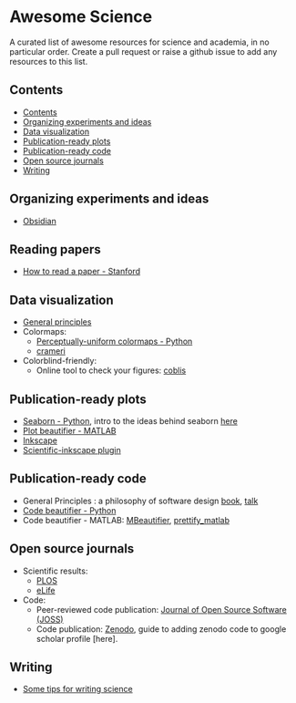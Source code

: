 # Awesome Science
A curated list of awesome resources for science and academia, in no particular order. Create a pull request or raise a github issue to add any resources to this list. 

## Contents

<!-- START_TOC -->

* [Contents](#contents)
* [Organizing experiments and ideas](#organizing_experiments_and_ideas)
* [Data visualization](#data_visualization)
* [Publication-ready plots](#publication-ready_plots)
* [Publication-ready code](#publication-ready_code)
* [Open source journals](#open_source_journals)
* [Writing](#writing)

<!-- END_TOC -->

## Organizing experiments and ideas

- [Obsidian](https://obsidian.md/)

## Reading papers 

- [How to read a paper - Stanford](https://web.stanford.edu/class/ee384m/Handouts/HowtoReadPaper.pdf)

## Data visualization

- [General principles](https://clauswilke.com/dataviz)
- Colormaps:
  - [Perceptually-uniform colormaps - Python](https://github.com/holoviz/colorcet)
  - [crameri](https://www.fabiocrameri.ch/colourmaps/)
- Colorblind-friendly:
  - Online tool to check your figures: [coblis](https://www.color-blindness.com/coblis-color-blindness-simulator/)

## Publication-ready plots

- [Seaborn - Python](https://seaborn.pydata.org/), intro to the ideas behind seaborn [here](https://seaborn.pydata.org/tutorial/introduction.html)
- [Plot beautifier - MATLAB](https://github.com/Julie-Fabre/prettify_matlab)
- [Inkscape](https://inkscape.org/)
- [Scientific-inkscape plugin](https://github.com/burghoff/Scientific-Inkscape)

## Publication-ready code 

- General Principles : a philosophy of software design [book](https://milkov.tech/assets/psd.pdf), [talk](https://www.youtube.com/watch?v=bmSAYlu0NcY&ab_channel=TalksatGoogle)
- [Code beautifier - Python](https://github.com/psf/black)
- Code beautifier - MATLAB: [MBeautifier](https://github.com/davidvarga/MBeautifier), [prettify_matlab](https://github.com/Julie-Fabre/prettify_matlab)
  
## Open source journals
- Scientific results:
  - [PLOS](https://plos.org/)
  - [eLife](https://elifesciences.org/)
- Code:
  - Peer-reviewed code publication: [Journal of Open Source Software (JOSS)](https://joss.theoj.org/)
  - Code publication: [Zenodo](https://zenodo.org/), guide to adding zenodo code to google scholar profile [here]. 

## Writing

- [Some tips for writing science](https://www.eneuro.org/content/9/6/ENEURO.0497-22.2022.abstract)
